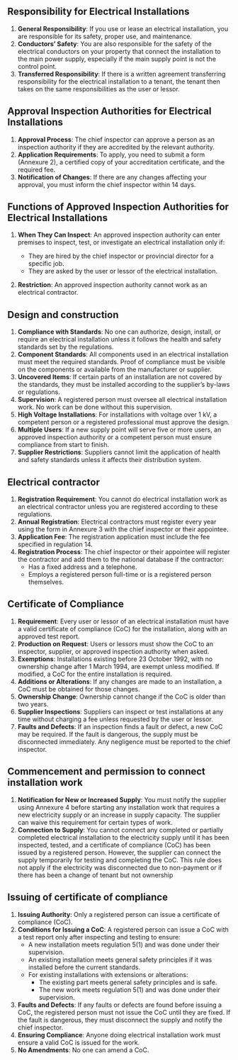 
## Responsibility for Electrical Installations

1. **General Responsibility**: If you use or lease an electrical installation, you are responsible for its safety, proper use, and maintenance.
2. **Conductors’ Safety**: You are also responsible for the safety of the electrical conductors on your property that connect the installation to the main power supply, especially if the main supply point is not the control point.
3. **Transferred Responsibility**: If there is a written agreement transferring responsibility for the electrical installation to a tenant, the tenant then takes on the same responsibilities as the user or lessor.

## Approval  Inspection Authorities for Electrical Installations

1. **Approval Process**: The chief inspector can approve a person as an inspection authority if they are accredited by the relevant authority.
2. **Application Requirements**: To apply, you need to submit a form (Annexure 2), a certified copy of your accreditation certificate, and the required fee.
3. **Notification of Changes**: If there are any changes affecting your approval, you must inform the chief inspector within 14 days.

## Functions of Approved Inspection Authorities for Electrical Installations

1. **When They Can Inspect**: An approved inspection authority can enter premises to inspect, test, or investigate an electrical installation only if:
    
    - They are hired by the chief inspector or provincial director for a specific job.
    - They are asked by the user or lessor of the electrical installation.
2. **Restriction**: An approved inspection authority cannot work as an electrical contractor.


## Design and construction


1. **Compliance with Standards**: No one can authorize, design, install, or require an electrical installation unless it follows the health and safety standards set by the regulations.
2. **Component Standards**: All components used in an electrical installation must meet the required standards. Proof of compliance must be visible on the components or available from the manufacturer or supplier.
3. **Uncovered Items**: If certain parts of an installation are not covered by the standards, they must be installed according to the supplier’s by-laws or regulations.
4. **Supervision**: A registered person must oversee all electrical installation work. No work can be done without this supervision.
5. **High Voltage Installations**: For installations with voltage over 1 kV, a competent person or a registered professional must approve the design.
6. **Multiple Users**: If a new supply point will serve five or more users, an approved inspection authority or a competent person must ensure compliance from start to finish.
7. **Supplier Restrictions**: Suppliers cannot limit the application of health and safety standards unless it affects their distribution system.

## Electrical contractor


1. **Registration Requirement**: You cannot do electrical installation work as an electrical contractor unless you are registered according to these regulations.
2. **Annual Registration**: Electrical contractors must register every year using the form in Annexure 3 with the chief inspector or their appointee.
3. **Application Fee**: The registration application must include the fee specified in regulation 14.
4. **Registration Process**: The chief inspector or their appointee will register the contractor and add them to the national database if the contractor:
    - Has a fixed address and a telephone.
    - Employs a registered person full-time or is a registered person themselves.

## Certificate of Compliance

1. **Requirement**: Every user or lessor of an electrical installation must have a valid certificate of compliance (CoC) for the installation, along with an approved test report.
2. **Production on Request**: Users or lessors must show the CoC to an inspector, supplier, or approved inspection authority when asked.
3. **Exemptions**: Installations existing before 23 October 1992, with no ownership change after 1 March 1994, are exempt unless modified. If modified, a CoC for the entire installation is required.
4. **Additions or Alterations**: If any changes are made to an installation, a CoC must be obtained for those changes.
5. **Ownership Change**: Ownership cannot change if the CoC is older than two years.
6. **Supplier Inspections**: Suppliers can inspect or test installations at any time without charging a fee unless requested by the user or lessor.
7. **Faults and Defects**: If an inspection finds a fault or defect, a new CoC may be required. If the fault is dangerous, the supply must be disconnected immediately. Any negligence must be reported to the chief inspector.

## Commencement and permission to connect installation work

1. **Notification for New or Increased Supply**: You must notify the supplier using Annexure 4 before starting any installation work that requires a new electricity supply or an increase in supply capacity. The supplier can waive this requirement for certain types of work.
2. **Connection to Supply**: You cannot connect any completed or partially completed electrical installation to the electricity supply until it has been inspected, tested, and a certificate of compliance (CoC) has been issued by a registered person. However, the supplier can connect the supply temporarily for testing and completing the CoC. This rule does not apply if the electricity was disconnected due to non-payment or if there has been a change of tenant but not ownership

## Issuing of certificate of compliance

1. **Issuing Authority**: Only a registered person can issue a certificate of compliance (CoC).
2. **Conditions for Issuing a CoC**: A registered person can issue a CoC with a test report only after inspecting and testing to ensure:
    - A new installation meets regulation 5(1) and was done under their supervision.
    - An existing installation meets general safety principles if it was installed before the current standards.
    - For existing installations with extensions or alterations:
        - The existing part meets general safety principles and is safe.
        - The new work meets regulation 5(1) and was done under their supervision.
3. **Faults and Defects**: If any faults or defects are found before issuing a CoC, the registered person must not issue the CoC until they are fixed. If the fault is dangerous, they must disconnect the supply and notify the chief inspector.
4. **Ensuring Compliance**: Anyone doing electrical installation work must ensure a valid CoC is issued for the work.
5. **No Amendments**: No one can amend a CoC.